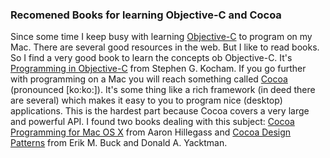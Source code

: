 ### Recomened Books for learning Objective-C and Cocoa

Since some  time I  keep busy  with learning [Objective-C][1]  to program  on my
Mac. There are several  good resources in the web. But I like  to read books. So
I find a very good book to  learn the concepts ob Objective-C. It's [Programming
in Objective-C][2]  from Stephen G. Kocham.  If you go further  with programming
on a Mac you will reach  something called [Cocoa][3] (pronounced [ko:ko:]). It's
some thing  like a  rich framework (in  deed there are  several) which  makes it
easy to  you to program  nice (desktop) applications.  This is the  hardest part
because Cocoa covers  a very large and  powerful API. I found  two books dealing
with this subject: [Cocoa Programming for  Mac OS X][4] from Aaron Hillegass and
[Cocoa Design Patterns][5] from Erik M. Buck and Donald A. Yacktman.

[1]: http://en.wikipedia.org/wiki/Objective-c
[2]: http://www.amazon.de/Programming-Objective-C-2-0-Developers-Library/dp/0321566157/ref=sr_1_fkmr1_1?ie=UTF8&qid=1269101408&sr=8-1-fkmr1
[3]: http://en.wikipedia.org/wiki/Cocoa_(API)
[4]: http://www.amazon.de/Cocoa-Programming-Mac-OS-X/dp/0321503619/ref=sr_1_1?ie=UTF8&s=books-intl-de&qid=1269101808&sr=8-1
[5]: http://www.amazon.de/Cocoa-Design-Patterns-Developers-Library/dp/0321535022/ref=sr_1_1?ie=UTF8&s=books-intl-de&qid=1269101773&sr=8-1